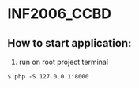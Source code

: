 # INF2006_CCBD

## How to start application:
1. run on root project terminal
```console
$ php -S 127.0.0.1:8000
```
